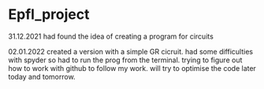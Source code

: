 # Epfl_project

31.12.2021
had found the idea of creating a program for circuits

02.01.2022
created a version with a simple GR cicruit. had some difficulties with spyder so had to run the prog from the terminal. trying to figure out how to work with github to follow my work. will try to optimise the code later today and tomorrow. 
